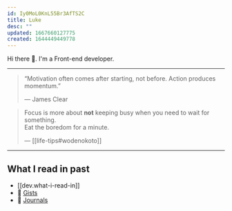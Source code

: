 ```yaml
---
id: Iy0MoL0KnL55Br3AfTS2C
title: Luke
desc: ""
updated: 1667660127775
created: 1644449449778
---
```


Hi there 👋. I'm a Front-end developer.

---

> “Motivation often comes after starting, not before. Action produces momentum.”
>
> — James Clear

> Focus is more about **not** keeping busy when you need to wait for something.  
> Eat the boredom for a minute.
>
> — [[life-tips#wodenokoto]]

---

## What I read in past

- [[dev.what-i-read-in]]
- 📝 [Gists](https://gist.github.com/Luke-SNAW)
- 📜 [Journals](https://luke-snaw.github.io/Luke-SNAW__netlify-CMS.github.io/)

